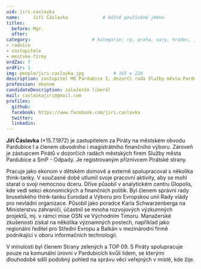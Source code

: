 ```yaml
---
uid: jiri.caslavka
name:     Jiří Čáslavka      		# běžně používáné jméno
titles:
  before: Mgr.
  after:
category:                 		# kategorie: rp, praha, vary, hradec, jmk, senat
- radnice
- zastupitele
- mestske-firmy
ordZas: 7
ordFir: 1
img: people/jiri-caslavka.jpg           # 165 x 220
description: zastupitel MO Pardubice I, dozorčí rada Služby města Pardubic # kratký popis, max 160 znaků
profession: ekonom
candidateDescription: založením liberál
mail: caslavkajiri@gmail.com
profiles:
  github:
  facebook: https://www.facebook.com/jiri.caslavka
  twitter:
  linkedin:
---
```


**Jiří Čáslavka** (*15.7.1972) je zastupitelem za Piráty na městském obvodu Pardubice I a členem obvodního i magistrátního finančního výboru. Zároveň je zástupcem Pirátů v dozorčích radách městských firem Služby města Pardubice a SmP - Odpady. Je registrovaným příznivcem Pirátské strany.

Pracuje jako ekonom v dětském domově a externě spolupracoval s několika think-tanky. V současné době  utlumil svoje pracovní aktivity, aby se mohl starat o svoji nemocnou dceru. Dříve působil v analytickém centru Glopolis, kde vedl sekci ekonomických a finančních politik. Byl členem správní rady bruselského think-tanku Eurodad a Výboru pro Evropskou unii Rady vlády pro nevládní organizace. Působil jako poradce Karla Schwarzenberga na Ministerstvu zahraničí, účastnil se mnoha rozvojových výzkumných projektů, mj. v rámci mise OSN ve Východním Timoru. Manažerské zkušenosti získal na několika významných postech, například jako regionální ředitel pro Střední Evropu a Balkán v mezinárodní firmě podnikající v oboru informačních technologií.

V minulosti byl členem Strany zelených a TOP 09. S Piráty spolupracuje pouze na komunální úrovni v Pardubicích kvůli lidem, se kterými dlouhodobě sdílí podobný pohled na správu věcí veřejných v místě, kde žije.

